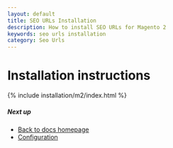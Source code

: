 ```yaml
---
layout: default
title: SEO URLs Installation
description: How to install SEO URLs for Magento 2
keywords: seo urls installation
category: Seo Urls
---
```


# Installation instructions

{% include installation/m2/index.html %}

##### Next up

- [Back to docs homepage](../)
- [Configuration](../configuration/)
